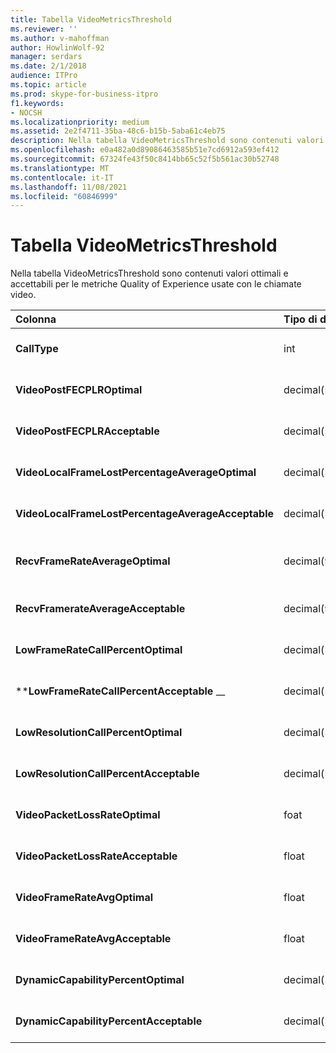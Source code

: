 ```yaml
---
title: Tabella VideoMetricsThreshold
ms.reviewer: ''
ms.author: v-mahoffman
author: HowlinWolf-92
manager: serdars
ms.date: 2/1/2018
audience: ITPro
ms.topic: article
ms.prod: skype-for-business-itpro
f1.keywords:
- NOCSH
ms.localizationpriority: medium
ms.assetid: 2e2f4711-35ba-48c6-b15b-5aba61c4eb75
description: Nella tabella VideoMetricsThreshold sono contenuti valori ottimali e accettabili per le metriche Quality of Experience usate con le chiamate video.
ms.openlocfilehash: e0a482a0d89086463585b51e7cd6912a593ef412
ms.sourcegitcommit: 67324fe43f50c8414bb65c52f5b561ac30b52748
ms.translationtype: MT
ms.contentlocale: it-IT
ms.lasthandoff: 11/08/2021
ms.locfileid: "60846999"
---
```

# <a name="videometricsthreshold-table"></a>Tabella VideoMetricsThreshold
 
Nella tabella VideoMetricsThreshold sono contenuti valori ottimali e accettabili per le metriche Quality of Experience usate con le chiamate video.
  

| **Colonna**                                               | **Tipo di dati**       | **Chiave/indice**  | **Dettagli**                          |
|:---------------------------------------------------------|:--------------------|:---------------|:-------------------------------------|
| **CallType** <br/>                                       | int  <br/>          | Principale  <br/> | Tipo di chiamata effettuata.  <br/> |
| **VideoPostFECPLROptimal** <br/>                         | decimal(5,2)  <br/> |                | Il valore predefinito è 0.05.  <br/>    |
| **VideoPostFECPLRAcceptable** <br/>                      | decimal(5,2)  <br/> |                | Il valore predefinito è 0.10.  <br/>    |
| **VideoLocalFrameLostPercentageAverageOptimal** <br/>    | decimal(5,2)  <br/> |                | Il valore predefinito è 5.0.  <br/>     |
| **VideoLocalFrameLostPercentageAverageAcceptable** <br/> | decimal(5,2)  <br/> |                | Il valore predefinito è 10.0.  <br/>    |
| **RecvFrameRateAverageOptimal** <br/>                    | decimal(9,4)  <br/> |                | Il valore predefinito è 12.0000.  <br/> |
| **RecvFramerateAverageAcceptable** <br/>                 | decimal(9,4)  <br/> |                | Il valore predefinito è 7.0000.  <br/>  |
| **LowFrameRateCallPercentOptimal** <br/>                 | decimal(5,2)  <br/> |                | Il valore predefinito è 5.0.  <br/>     |
| \****LowFrameRateCallPercentAcceptable** _\_ <br/>        | decimal(5,2)  <br/> |                | Il valore predefinito è 10.0/  <br/>    |
| **LowResolutionCallPercentOptimal** <br/>                | decimal(5,2)  <br/> |                | Il valore predefinito è 5.0.  <br/>     |
| **LowResolutionCallPercentAcceptable** <br/>             | decimal(5,2)  <br/> |                | Il valore predefinito è 10.0.  <br/>    |
| **VideoPacketLossRateOptimal** <br/>                     | foat  <br/>         |                | Il valore predefinito è 0.05.  <br/>    |
| **VideoPacketLossRateAcceptable** <br/>                  | float  <br/>        |                | Il valore predefinito è 0.10.  <br/>    |
| **VideoFrameRateAvgOptimal** <br/>                       | float  <br/>        |                | Il valore predefinito è 12.  <br/>      |
| **VideoFrameRateAvgAcceptable** <br/>                    | float  <br/>        |                | Il valore predefinito è 7.  <br/>       |
| **DynamicCapabilityPercentOptimal** <br/>                | decimal(5,2)  <br/> |                | Il valore predefinito è 5.00.  <br/>    |
| **DynamicCapabilityPercentAcceptable** <br/>             | decimal(5,2)  <br/> |                | Il valore predefinito è 10.00.  <br/>   |

